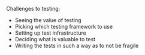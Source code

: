 Challenges to testing:

- Seeing the value of testing
- Picking which testing framework to use
- Setting up test infrastructure
- Deciding what is valuable to test
- Writing the tests in such a way as to not be fragile